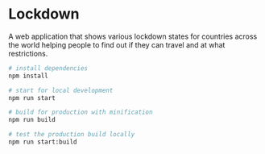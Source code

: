 # Lockdown

A web application that shows various lockdown states for countries across the world helping people to find out if they can travel and at what restrictions.

```bash
# install dependencies
npm install

# start for local development
npm run start

# build for production with minification
npm run build

# test the production build locally
npm run start:build
```

